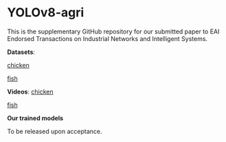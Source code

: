 # YOLOv8-agri

This is the supplementary GitHub repository for our submitted paper to EAI Endorsed Transactions on Industrial Networks and Intelligent Systems.

**Datasets**:

[chicken](https://app.roboflow.com/dfki/chicken-6h00m/overview)

[fish](https://app.roboflow.com/dfki/fish-e375s/overview)

**Videos**:
[chicken](https://www.youtube.com/watch?v=70IqKloH-mw)

[fish](https://www.youtube.com/watch?v=Wm4Js_ZKrM0&t=64s)

**Our trained models**

To be released upon acceptance.
